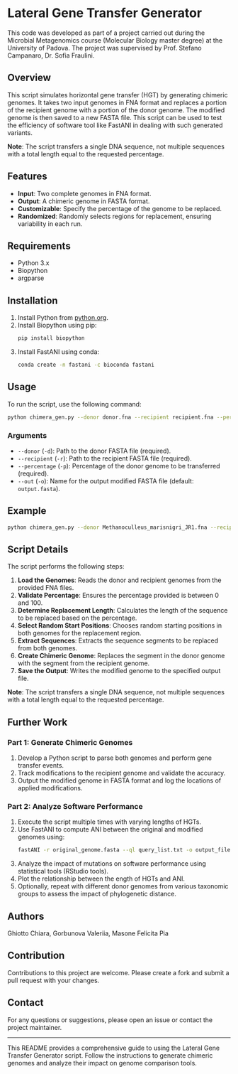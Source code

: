 # Lateral Gene Transfer Generator
This code was developed as part of a project carried out during the Microbial Metagenomics course (Molecular Biology master degree) at the University of Padova. The project was supervised by Prof. Stefano Campanaro, Dr. Sofia Fraulini.

## Overview

This script simulates horizontal gene transfer (HGT) by generating chimeric genomes. It takes two input genomes in FNA format and replaces a portion of the recipient genome with a portion of the donor genome. The modified genome is then saved to a new FASTA file. This script can be used to test the efficiency of software tool like FastANI in dealing with such generated variants.

**Note**: The script transfers a single DNA sequence, not multiple sequences with a total length equal to the requested percentage.

## Features

- **Input**: Two complete genomes in FNA format.
- **Output**: A chimeric genome in FASTA format.
- **Customizable**: Specify the percentage of the genome to be replaced.
- **Randomized**: Randomly selects regions for replacement, ensuring variability in each run.

## Requirements

- Python 3.x
- Biopython
- argparse

## Installation

1. Install Python from [python.org](https://www.python.org/).
2. Install Biopython using pip:
    ```bash
    pip install biopython
    ```
3. Install FastANI using conda:
    ```bash
    conda create -n fastani -c bioconda fastani
    ```
## Usage

To run the script, use the following command:

```bash
python chimera_gen.py --donor donor.fna --recipient recipient.fna --percentage 10 --out chimeric_genome.fasta
```

### Arguments

- `--donor` (`-d`): Path to the donor FASTA file (required).
- `--recipient` (`-r`): Path to the recipient FASTA file (required).
- `--percentage` (`-p`): Percentage of the donor genome to be transferred (required).
- `--out` (`-o`): Name for the output modified FASTA file (default: `output.fasta`).

## Example

```bash
python chimera_gen.py --donor Methanoculleus_marisnigri_JR1.fna --recipient Lactobacillus_acidophilus_La-14.fna --percentage 10 --out chimeric_genome.fasta
```

## Script Details

The script performs the following steps:

1. **Load the Genomes**: Reads the donor and recipient genomes from the provided FNA files.
2. **Validate Percentage**: Ensures the percentage provided is between 0 and 100.
3. **Determine Replacement Length**: Calculates the length of the sequence to be replaced based on the percentage.
4. **Select Random Start Positions**: Chooses random starting positions in both genomes for the replacement region.
5. **Extract Sequences**: Extracts the sequence segments to be replaced from both genomes.
6. **Create Chimeric Genome**: Replaces the segment in the donor genome with the segment from the recipient genome.
7. **Save the Output**: Writes the modified genome to the specified output file.

**Note**: The script transfers a single DNA sequence, not multiple sequences with a total length equal to the requested percentage.

## Further Work

### Part 1: Generate Chimeric Genomes

1. Develop a Python script to parse both genomes and perform gene transfer events.
2. Track modifications to the recipient genome and validate the accuracy.
3. Output the modified genome in FASTA format and log the locations of applied modifications.

### Part 2: Analyze Software Performance

1. Execute the script multiple times with varying lengths of HGTs.
2. Use FastANI to compute ANI between the original and modified genomes using:
    ```bash
    fastANI -r original_genome.fasta --ql query_list.txt -o output_file
    ```
3. Analyze the impact of mutations on software performance using statistical tools (RStudio tools).
4. Plot the relationship between the ength of HGTs and ANI.
5. Optionally, repeat with different donor genomes from various taxonomic groups to assess the impact of phylogenetic distance.

## Authors
Ghiotto Chiara, Gorbunova Valeriia, Masone Felicita Pia

## Contribution

Contributions to this project are welcome. Please create a fork and submit a pull request with your changes.

## Contact

For any questions or suggestions, please open an issue or contact the project maintainer.

---

This README provides a comprehensive guide to using the Lateral Gene Transfer Generator script. Follow the instructions to generate chimeric genomes and analyze their impact on genome comparison tools.
